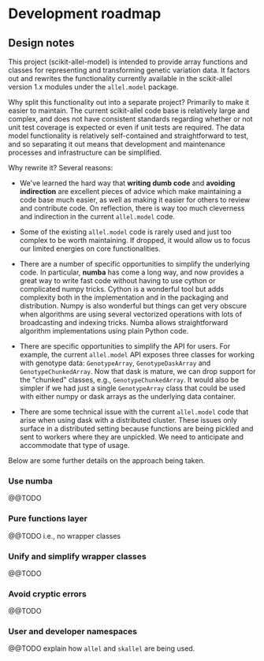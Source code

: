 # Development roadmap

## Design notes

This project (scikit-allel-model) is intended to provide array
functions and classes for representing and transforming genetic
variation data. It factors out and rewrites the functionality
currently available in the scikit-allel version 1.x modules under the
`allel.model` package.

Why split this functionality out into a separate project? Primarily to
make it easier to maintain. The current scikit-allel code base is
relatively large and complex, and does not have consistent standards
regarding whether or not unit test coverage is expected or even if
unit tests are required. The data model functionality is relatively
self-contained and straightforward to test, and so separating it out
means that development and maintenance processes and infrastructure
can be simplified.

Why rewrite it? Several reasons:

* We've learned the hard way that **writing dumb code** and **avoiding
  indirection** are excellent pieces of advice which make maintaining
  a code base much easier, as well as making it easier for others to
  review and contribute code. On reflection, there is way too much
  cleverness and indirection in the current `allel.model` code.
  
* Some of the existing `allel.model` code is rarely used and just too
  complex to be worth maintaining. If dropped, it would allow us to
  focus our limited energies on core functionalities.
  
* There are a number of specific opportunities to simplify the
  underlying code. In particular, **numba** has come a long way, and
  now provides a great way to write fast code without having to use
  cython or complicated numpy tricks. Cython is a wonderful tool but
  adds complexity both in the implementation and in the packaging and
  distribution. Numpy is also wonderful but things can get very
  obscure when algorithms are using several vectorized operations with
  lots of broadcasting and indexing tricks. Numba allows
  straightforward algorithm implementations using plain Python code.
  
* There are specific opportunities to simplify the API for users. For
  example, the current `allel.model` API exposes three classes for
  working with genotype data: `GenotypeArray`, `GenotypeDaskArray` and
  `GenotypeChunkedArray`. Now that dask is mature, we can drop support
  for the "chunked" classes, e.g., `GenotypeChunkedArray`. It would
  also be simpler if we had just a single `GenotypeArray` class that
  could be used with either numpy or dask arrays as the underlying
  data container.
  
* There are some technical issue with the current `allel.model` code
  that arise when using dask with a distributed cluster. These issues
  only surface in a distributed setting because functions are being
  pickled and sent to workers where they are unpickled. We need to
  anticipate and accommodate that type of usage.

Below are some further details on the approach being taken.

### Use numba

@@TODO

### Pure functions layer

@@TODO i.e., no wrapper classes

### Unify and simplify wrapper classes

@@TODO

### Avoid cryptic errors

@@TODO

### User and developer namespaces

@@TODO explain how `allel` and `skallel` are being used.
